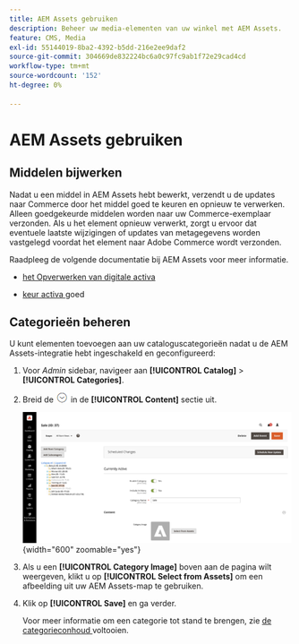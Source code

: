 ```yaml
---
title: AEM Assets gebruiken
description: Beheer uw media-elementen van uw winkel met AEM Assets.
feature: CMS, Media
exl-id: 55144019-8ba2-4392-b5dd-216e2ee9daf2
source-git-commit: 304669de832224bc6a0c97fc9ab1f72e29cad4cd
workflow-type: tm+mt
source-wordcount: '152'
ht-degree: 0%

---
```


# AEM Assets gebruiken

<!--In ACAP-844, this topic was linked to from the Commerce Admin products images and videos when the Assets integration is enabled. If the URL to the topic changes, be sure to add a redirect.-->

## Middelen bijwerken

Nadat u een middel in AEM Assets hebt bewerkt, verzendt u de updates naar Commerce door het middel goed te keuren en opnieuw te verwerken. Alleen goedgekeurde middelen worden naar uw Commerce-exemplaar verzonden. Als u het element opnieuw verwerkt, zorgt u ervoor dat eventuele laatste wijzigingen of updates van metagegevens worden vastgelegd voordat het element naar Adobe Commerce wordt verzonden.

Raadpleeg de volgende documentatie bij AEM Assets voor meer informatie.

- [ het Opverwerken van digitale activa ](https://experienceleague.adobe.com/en/docs/experience-manager-cloud-service/content/assets/manage/reprocessing)

- [ keur activa ](https://experienceleague.adobe.com/en/docs/experience-manager-cloud-service/content/assets/dynamicmedia/dynamic-media-open-apis/approve-assets) goed

## Categorieën beheren

U kunt elementen toevoegen aan uw cataloguscategorieën nadat u de AEM Assets-integratie hebt ingeschakeld en geconfigureerd:

1. Voor _Admin_ sidebar, navigeer aan **[!UICONTROL Catalog]** > **[!UICONTROL Categories]**.

1. Breid de ![ selecteur van de Uitbreiding ](../assets/icon-display-expand.png) in de **[!UICONTROL Content]** sectie uit.

   ![ inhoud van de Categorie ](./assets/aem-assets-manage-categories.png){width="600" zoomable="yes"}

1. Als u een **[!UICONTROL Category Image]** boven aan de pagina wilt weergeven, klikt u op **[!UICONTROL Select from Assets]** om een afbeelding uit uw AEM Assets-map te gebruiken.

1. Klik op **[!UICONTROL Save]** en ga verder.

   Voor meer informatie om een categorie tot stand te brengen, zie [ de categorieconhoud ](../catalog/category-create.md#step-3-complete-the-category-content) voltooien.
